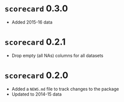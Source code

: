 
# `scorecard` 0.3.0

* Added 2015-16 data

# `scorecard` 0.2.1

* Drop empty (all NAs) columns for all datasets

# `scorecard` 0.2.0

* Added a `NEWS.md` file to track changes to the package
* Updated to 2014-15 data
